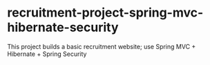 # recruitment-project-spring-mvc-hibernate-security
This project builds a basic recruitment website; use Spring MVC + Hibernate + Spring Security
